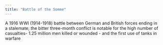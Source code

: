 ```yaml
---
title: "Battle of the Somme"
---
```

A 1916 WWI (1914-1918) battle between German and British forces ending in a stalemate; the bitter three-month conflict is notable for the high number of casualties- 1.25 million men killed or wounded - and the first use of tanks in warfare

